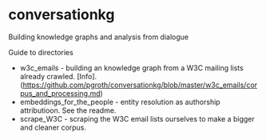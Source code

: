 # conversationkg
Building knowledge graphs and analysis from dialogue

Guide to directories

* w3c_emails - building an knowledge graph from a W3C mailing lists already crawled. [Info].(https://github.com/pgroth/conversationkg/blob/master/w3c_emails/corpus_and_processing.md)
* embeddings_for_the_people - entity resolution as authorship attributioon. See the readme.
* scrape_W3C - scraping the W3C email lists ourselves to make a bigger and cleaner corpus.


